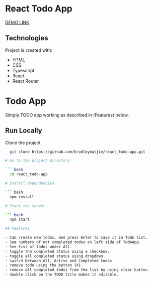# React Todo App
[DEMO LINK](https://bradleymatjie.github.io/react_todo-app/)

## Technologies
Project is created with:

* HTML
* CSS
* Typescript
* React
* React Router


# Todo App

Simple TODO app working as described in (Features) below.

## Run Locally

Clone the project

``` bash
  git clone https://github.com/bradleymatjie/react_todo-app.git

# Go to the project directory

``` bash
  cd react_todo-app

# Install dependencies

``` bash
  npm install

# Start the server

``` bash
  npm start

## Features

- Can create new todos, and press Enter to save it in Todo list.
- See numbers of not completed todos on left side of TodoApp.
- See list of todos under All.
- toggle the completed status using a checkbox.
- toggle all completed status using dropdown.
- switch between All, Active and Completed todos.
- remove todo using the button (X).
- remove all completed todos from the list by using clear button.
- double click on the TODO title makes it editable.
